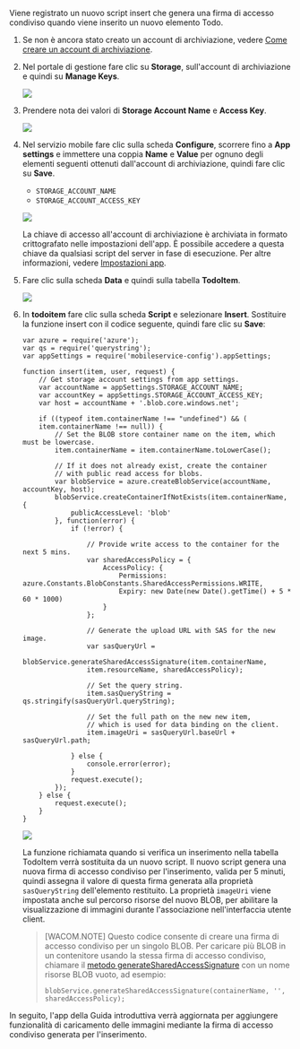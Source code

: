Viene registrato un nuovo script insert che genera una firma di accesso condiviso quando viene inserito un nuovo elemento Todo.

1.  Se non è ancora stato creato un account di archiviazione, vedere [Come creare un account di archiviazione][Come creare un account di archiviazione].

2.  Nel portale di gestione fare clic su **Storage**, sull'account di archiviazione e quindi su **Manage Keys**.

    ![][0]

3.  Prendere nota dei valori di **Storage Account Name** e **Access Key**.

    ![][1]

4.  Nel servizio mobile fare clic sulla scheda **Configure**, scorrere fino a **App settings** e immettere una coppia **Name** e **Value** per ognuno degli elementi seguenti ottenuti dall'account di archiviazione, quindi fare clic su **Save**.

    -   `STORAGE_ACCOUNT_NAME`
    -   `STORAGE_ACCOUNT_ACCESS_KEY`

    ![][2]

    La chiave di accesso all'account di archiviazione è archiviata in formato crittografato nelle impostazioni dell'app. È possibile accedere a questa chiave da qualsiasi script del server in fase di esecuzione. Per altre informazioni, vedere [Impostazioni app][Impostazioni app].

5.  Fare clic sulla scheda **Data** e quindi sulla tabella **TodoItem**.

    ![][3]

6.  In **todoitem** fare clic sulla scheda **Script** e selezionare **Insert**. Sostituire la funzione insert con il codice seguente, quindi fare clic su **Save**:

        var azure = require('azure');
        var qs = require('querystring');
        var appSettings = require('mobileservice-config').appSettings;

        function insert(item, user, request) {
            // Get storage account settings from app settings. 
            var accountName = appSettings.STORAGE_ACCOUNT_NAME;
            var accountKey = appSettings.STORAGE_ACCOUNT_ACCESS_KEY;
            var host = accountName + '.blob.core.windows.net';

            if ((typeof item.containerName !== "undefined") && (
            item.containerName !== null)) {
                // Set the BLOB store container name on the item, which must be lowercase.
                item.containerName = item.containerName.toLowerCase();

                // If it does not already exist, create the container 
                // with public read access for blobs.        
                var blobService = azure.createBlobService(accountName, accountKey, host);
                blobService.createContainerIfNotExists(item.containerName, {
                    publicAccessLevel: 'blob'
                }, function(error) {
                    if (!error) {

                        // Provide write access to the container for the next 5 mins.        
                        var sharedAccessPolicy = {
                            AccessPolicy: {
                                Permissions: azure.Constants.BlobConstants.SharedAccessPermissions.WRITE,
                                Expiry: new Date(new Date().getTime() + 5 * 60 * 1000)
                            }
                        };

                        // Generate the upload URL with SAS for the new image.
                        var sasQueryUrl = 
                        blobService.generateSharedAccessSignature(item.containerName, 
                        item.resourceName, sharedAccessPolicy);

                        // Set the query string.
                        item.sasQueryString = qs.stringify(sasQueryUrl.queryString);

                        // Set the full path on the new new item, 
                        // which is used for data binding on the client. 
                        item.imageUri = sasQueryUrl.baseUrl + sasQueryUrl.path;

                    } else {
                        console.error(error);
                    }
                    request.execute();
                });
            } else {
                request.execute();
            }
        }

    ![][4]

    La funzione richiamata quando si verifica un inserimento nella tabella TodoItem verrà sostituita da un nuovo script. Il nuovo script genera una nuova firma di accesso condiviso per l'inserimento, valida per 5 minuti, quindi assegna il valore di questa firma generata alla proprietà `sasQueryString` dell'elemento restituito. La proprietà `imageUri` viene impostata anche sul percorso risorse del nuovo BLOB, per abilitare la visualizzazione di immagini durante l'associazione nell'interfaccia utente client.

    > [WACOM.NOTE] Questo codice consente di creare una firma di accesso condiviso per un singolo BLOB. Per caricare più BLOB in un contenitore usando la stessa firma di accesso condiviso, chiamare il [metodo generateSharedAccessSignature][metodo generateSharedAccessSignature] con un nome risorse BLOB vuoto, ad esempio:
    >
    >     blobService.generateSharedAccessSignature(containerName, '', sharedAccessPolicy);
    >
    > </p>

In seguito, l'app della Guida introduttiva verrà aggiornata per aggiungere funzionalità di caricamento delle immagini mediante la firma di accesso condiviso generata per l'inserimento.

 

  [Come creare un account di archiviazione]: /it-it/manage/services/storage/how-to-create-a-storage-account
  [0]: ./media/mobile-services-configure-blob-storage/mobile-blob-storage-account.png
  [1]: ./media/mobile-services-configure-blob-storage/mobile-blob-storage-account-keys.png
  [2]: ./media/mobile-services-configure-blob-storage/mobile-blob-storage-app-settings.png
  [Impostazioni app]: http://msdn.microsoft.com/it-it/library/windowsazure/b6bb7d2d-35ae-47eb-a03f-6ee393e170f7
  [3]: ./media/mobile-services-configure-blob-storage/mobile-portal-data-tables.png
  [4]: ./media/mobile-services-configure-blob-storage/mobile-insert-script-blob.png
  [metodo generateSharedAccessSignature]: http://go.microsoft.com/fwlink/?LinkId=390455
